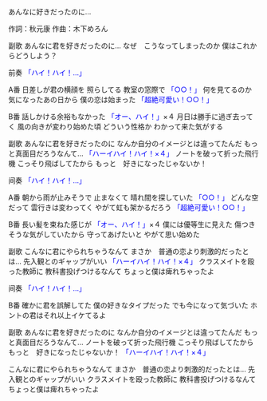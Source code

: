 あんなに好きだったのに…

作詞：秋元康
作曲：木下めろん

副歌 
あんなに君を好きだったのに…
なぜ　こうなってしまったのか
僕はこれからどうしよう？

前奏 
<font color=blue>「ハイ！ハイ！…」</font> 

A番 
日差しが君の横顔を
照らしてる
教室の窓際で <font color=blue>「○○！」</font> 
何を見てるのか
気になったあの日から
僕の恋は始まった <font color=blue>「超絶可愛い！○○！」</font> 

B番 
話しかける余裕もなかった <font color=blue>「オー、ハイ！」</font>×４ 
月日は勝手に過ぎ去ってく
風の向きが変わり始めた頃
どういう性格か
わかって来た気がする

副歌 
あんなに君を好きだったのに
なんか自分のイメージとは違ってたんだ
もっと真面目だろうなんて… <font color=blue>「ハーイハイ！ハイ！×４」</font> 
ノートを破って折った飛行機
こっそり飛ばしてたから
もっと　好きになったじゃないか！

间奏 
<font color=blue>「ハイ！ハイ！…」</font> 

A番 
朝から雨が止みそうで
止まなくて
晴れ間を探していた <font color=blue>「○○！」</font> 
どんな空だって
雲行きは変わってく
やがて虹も架かるだろう <font color=blue>「超絶可愛い！○○！」</font> 

B番 
長い髪を束ねた感じが <font color=blue>「オー、ハイ！」</font>×４ 
僕には優等生に見えた
傷つきそうな気がしていたから
守ってあげたいと
やがて思い始めた

副歌 
こんなに君にやられちゃうなんて
まさか　普通の恋より刺激的だったとは…
先入観とのギャップがいい <font color=blue>「ハーイハイ！ハイ！×４」</font> 
クラスメイトを殴った教師に
教科書投げつけるなんて
ちょっと僕は痺れちゃったよ

间奏 
<font color=blue>「ハイ！ハイ！…」</font> 

B番 
確かに君を誤解してた
僕の好きなタイプだった
でも今になって気づいた
ホントの君はそれ以上イケてるよ

副歌 
あんなに君を好きだったのに
なんか自分のイメージとは違ってたんだ
もっと真面目だろうなんて…
ノートを破って折った飛行機
こっそり飛ばしてたから
もっと　好きになったじゃないか！ <font color=blue>「ハーイハイ！ハイ！×４」</font> 

こんなに君にやられちゃうなんて
まさか　普通の恋より刺激的だったとは…
先入観とのギャップがいい
クラスメイトを殴った教師に
教科書投げつけるなんて
ちょっと僕は痺れちゃったよ
